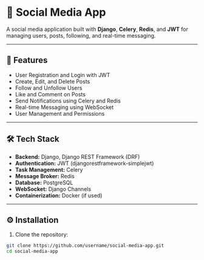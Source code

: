 # 📌 **Social Media App**  
A social media application built with **Django**, **Celery**, **Redis**, and **JWT** for managing users, posts, following, and real-time messaging.

---

## 🚀 **Features**  
- User Registration and Login with JWT  
- Create, Edit, and Delete Posts  
- Follow and Unfollow Users  
- Like and Comment on Posts  
- Send Notifications using Celery and Redis  
- Real-time Messaging using WebSocket  
- User Management and Permissions

---

## 🛠 **Tech Stack**  
- **Backend:** Django, Django REST Framework (DRF)  
- **Authentication:** JWT (djangorestframework-simplejwt)  
- **Task Management:** Celery  
- **Message Broker:** Redis  
- **Database:** PostgreSQL  
- **WebSocket:** Django Channels  
- **Containerization:** Docker (if used)

---

## ⚙️ **Installation**  

1. Clone the repository:  
```bash
git clone https://github.com/username/social-media-app.git
cd social-media-app
